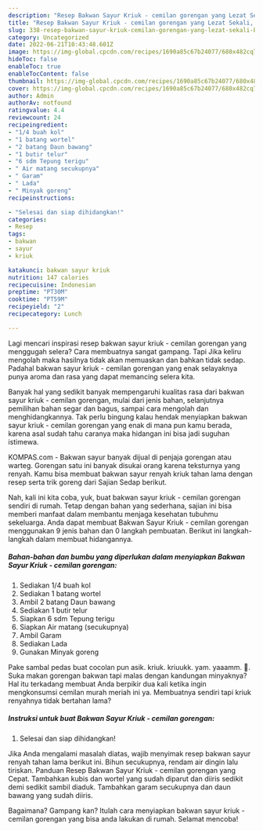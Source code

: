 ```yaml
---
description: "Resep Bakwan Sayur Kriuk - cemilan gorengan yang Lezat Sekali, Buat Buka Puasa Lezat Sekali"
title: "Resep Bakwan Sayur Kriuk - cemilan gorengan yang Lezat Sekali, Buat Buka Puasa Lezat Sekali"
slug: 338-resep-bakwan-sayur-kriuk-cemilan-gorengan-yang-lezat-sekali-buat-buka-puasa-lezat-sekali
category: Uncategorized
date: 2022-06-21T10:43:48.601Z
image: https://img-global.cpcdn.com/recipes/1690a85c67b24077/680x482cq70/bakwan-sayur-kriuk-cemilan-gorengan-foto-resep-utama.jpg
hideToc: false
enableToc: true
enableTocContent: false
thumbnail: https://img-global.cpcdn.com/recipes/1690a85c67b24077/680x482cq70/bakwan-sayur-kriuk-cemilan-gorengan-foto-resep-utama.jpg
cover: https://img-global.cpcdn.com/recipes/1690a85c67b24077/680x482cq70/bakwan-sayur-kriuk-cemilan-gorengan-foto-resep-utama.jpg
author: Admin
authorAv: notfound
ratingvalue: 4.4
reviewcount: 24
recipeingredient:
- "1/4 buah kol"
- "1 batang wortel"
- "2 batang Daun bawang"
- "1 butir telur"
- "6 sdm Tepung terigu"
- " Air matang secukupnya"
- " Garam"
- " Lada"
- " Minyak goreng"
recipeinstructions:

- "Selesai dan siap dihidangkan!"
categories:
- Resep
tags:
- bakwan
- sayur
- kriuk

katakunci: bakwan sayur kriuk 
nutrition: 147 calories
recipecuisine: Indonesian
preptime: "PT30M"
cooktime: "PT59M"
recipeyield: "2"
recipecategory: Lunch

---
```



Lagi mencari inspirasi resep bakwan sayur kriuk - cemilan gorengan yang menggugah selera? Cara membuatnya sangat gampang. Tapi Jika keliru mengolah maka hasilnya tidak akan memuaskan dan bahkan tidak sedap. Padahal bakwan sayur kriuk - cemilan gorengan yang enak selayaknya punya aroma dan rasa yang dapat memancing selera kita.


Banyak hal yang sedikit banyak mempengaruhi kualitas rasa dari bakwan sayur kriuk - cemilan gorengan, mulai dari jenis bahan, selanjutnya pemilihan bahan segar dan bagus, sampai cara mengolah dan menghidangkannya. Tak perlu bingung kalau hendak menyiapkan bakwan sayur kriuk - cemilan gorengan yang enak di mana pun kamu berada, karena asal sudah tahu caranya maka hidangan ini bisa jadi suguhan istimewa.

KOMPAS.com - Bakwan sayur banyak dijual di penjaja gorengan atau warteg. Gorengan satu ini banyak disukai orang karena teksturnya yang renyah. Kamu bisa membuat bakwan sayur renyah kriuk tahan lama dengan resep serta trik goreng dari Sajian Sedap berikut.


Nah, kali ini kita coba, yuk, buat bakwan sayur kriuk - cemilan gorengan sendiri di rumah. Tetap dengan bahan yang sederhana, sajian ini bisa memberi manfaat dalam membantu menjaga kesehatan tubuhmu sekeluarga. Anda dapat membuat Bakwan Sayur Kriuk - cemilan gorengan menggunakan 9 jenis bahan dan 0 langkah pembuatan. Berikut ini langkah-langkah dalam membuat hidangannya.

<!--inarticleads1-->

##### Bahan-bahan dan bumbu yang diperlukan dalam menyiapkan Bakwan Sayur Kriuk - cemilan gorengan:

1. Sediakan 1/4 buah kol
1. Sediakan 1 batang wortel
1. Ambil 2 batang Daun bawang
1. Sediakan 1 butir telur
1. Siapkan 6 sdm Tepung terigu
1. Siapkan  Air matang (secukupnya)
1. Ambil  Garam
1. Sediakan  Lada
1. Gunakan  Minyak goreng


Pake sambal pedas buat cocolan pun asik. kriuk. kriuukk. yam. yaaamm. 🤤. Suka makan gorengan bakwan tapi malas dengan kandungan minyaknya? Hal itu terkadang membuat Anda berpikir dua kali ketika ingin mengkonsumsi cemilan murah meriah ini ya. Membuatnya sendiri tapi kriuk renyahnya tidak bertahan lama? 

<!--inarticleads2-->

##### Instruksi untuk buat Bakwan Sayur Kriuk - cemilan gorengan:


1. Selesai dan siap dihidangkan!

Jika Anda mengalami masalah diatas, wajib menyimak resep bakwan sayur renyah tahan lama berikut ini. Bihun secukupnya, rendam air dingin lalu tiriskan. Panduan Resep Bakwan Sayur Kriuk - cemilan gorengan yang Cepat. Tambahkan kubis dan wortel yang sudah diparut dan diiris sedikit demi sedikit sambil diaduk. Tambahkan garam secukupnya dan daun bawang yang sudah diiris. 

Bagaimana? Gampang kan? Itulah cara menyiapkan bakwan sayur kriuk - cemilan gorengan yang bisa anda lakukan di rumah. Selamat mencoba!
